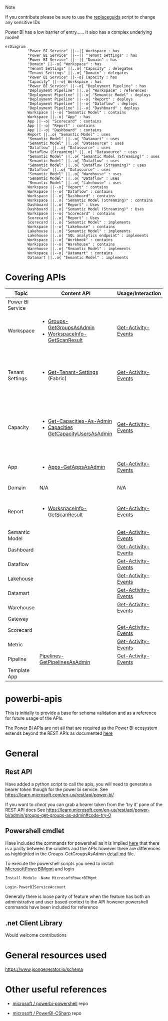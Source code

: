 
> [!NOTE]  
> If you contribute please be sure to use the [replaceguids](utils\replaceguids.ps1) script to change any sensitive IDs

Power BI has a low barrier of entry......
It also has a complex underlying model!
```mermaid
erDiagram
          "Power BI Service" ||--|{ Workspace : has
          "Power BI Service" ||--|| "Tenant Settings" : has
          "Power BI Service" ||--|{ "Domain" : has
          "Domain" ||--o{ "Workspace" : has
          "Tenant Settings" ||..o{ "Capacity" : delegates
          "Tenant Settings" ||..o{ "Domain" : delegates
          "Power BI Service" ||--o{ Capacity : has
          "Capacity" ||--o{ Workspace : has
          "Power BI Service" ||--o{ "Deployment Pipeline" : has
          "Deployment Pipeline" ||..o{ "Workspace" : references
          "Deployment Pipeline" ||--o{ "Semantic Model" : deploys
          "Deployment Pipeline" ||--o{ "Report" : deploys
          "Deployment Pipeline" ||--o{ "Dataflow" : deploys
          "Deployment Pipeline" ||--o{ "Dashboard" : deploys
          Workspace ||--o{ "Semantic Model" : contains
          Workspace ||--o| "App" : has
          App ||--o| "Scorecard" : contains
          App ||--o| "Report" : contains
          App ||--o| "Dashboard" : contains
          Report ||..o{ "Semantic Model" : uses
          "Semantic Model" ||..o{ "Datamart" : uses
          "Semantic Model" ||..o{ "Datasource" : uses
          "Dataflow" ||..o{ "Datasource" : uses
          "Dataflow (Streaming)" ||..o{ "Datasource" : uses
          "Semantic Model" ||..o{ "Semantic Model (Streaming)" : uses
          "Semantic Model" ||..o{ "Dataflow" : uses
          "Semantic Model" ||..o{ "Dataflow (Streaming)" : uses
          "Dataflow" ||..o{ "Datasource" : uses
          "Semantic Model" ||..o{ "Warehouse" : uses
          "Semantic Model" ||..o{ "Dataflow" : uses
          "Semantic Model" ||..o{ "Lakehouse" : uses
          Workspace ||--o{ "Report" : contains
          Workspace ||--o{ "Dataflow" : contains
          Workspace ||--o{ "Dashboard" : contains
          Workspace ||..o{ "Semantic Model (Streaming)" : contains
          Dashboard ||..o{ "Report" : Uses
          Dashboard ||..o{ "Semantic Model (Streaming)" : Uses
          Workspace ||--o{ "Scorecard" : contains
          Scorecard ||..o{ "Report" : Uses
          Scorecard ||..o{ "Semantic Model" : implements
          Workspace ||--o{ "Lakehouse" : contains
          Lakehouse ||..o{ "Semantic Model" : implements
          Lakehouse ||..o{ "SQL analytics endpoint" : implements
          Workspace ||--o{ "Workbook" : contains
          Workspace ||--o{ "Warehouse" : contains
          Warehouse ||..o{ "Semantic Model" : implements
          Workspace ||--o{ "Datamart" : contains
          Datamart ||..o{ "Semantic Model" : implements
```

# Covering APIs 
| Topic | Content API | Usage/Interaction | Notes |
|-|-|-|-|
| Power BI Service | | | No APIs cover this |
| Workspace |  <ul><li>[Groups-GetGroupsAsAdmin](pbi-apis\Admin\Groups-GetGroupsAsAdmin)</li><li>[WorkspaceInfo-GetScanResult](pbi-apis\Admin\WorkspaceInfo-GetScanResult)</li></ul> | [Get-Activity-Events](pbi-apis\Admin\Get-Activity-Events) | |
| Tenant Settings | <ul><li>[Get-Tenant-Settings](fabric-apis\Get-Tenant-Settings) (Fabric)</li></ul> | [Get-Activity-Events](pbi-apis\Admin\Get-Activity-Events) | Activity events DO NOT include details for Include/Exclude groups or delegation changes |
| Capacity | <ul><li>[Get-Capacities-As-Admin](pbi-apis\Admin\Get-Capacities-As-Admin)</li>  <li>[Capacities GetCapacityUsersAsAdmin](pbi-apis\Admin\Capacities-GetCapacityUsersAsAdmin)</li></ul> | [Get-Activity-Events](pbi-apis\Admin\Get-Activity-Events) | Not all capacity events are logged, changes to the capacity settings/admins etc are not returned |
| App | <ul><li>[Apps-GetAppsAsAdmin](pbi-apis\Admin\Apps-GetAppsAsAdmin)</li></ul> | [Get-Activity-Events](pbi-apis\Admin\Get-Activity-Events) |Content API does not return audience information|
| Domain | N/A | N/A | No APIs cover this |
| Report | <ul><li>[WorkspaceInfo-GetScanResult](pbi-apis\Admin\WorkspaceInfo-GetScanResult)</li></ul> | [Get-Activity-Events](pbi-apis\Admin\Get-Activity-Events) | Interactions within the report are not captured in the activity events |
| Semantic Model | | [Get-Activity-Events](pbi-apis\Admin\Get-Activity-Events) | |
| Dashboard | | [Get-Activity-Events](pbi-apis\Admin\Get-Activity-Events) | |
| Dataflow | | [Get-Activity-Events](pbi-apis\Admin\Get-Activity-Events) | |
| Lakehouse | | [Get-Activity-Events](pbi-apis\Admin\Get-Activity-Events) | |
| Datamart | | [Get-Activity-Events](pbi-apis\Admin\Get-Activity-Events) | |
| Warehouse | | [Get-Activity-Events](pbi-apis\Admin\Get-Activity-Events) | |
| Gateway | | | |
| Scorecard | | [Get-Activity-Events](pbi-apis\Admin\Get-Activity-Events) | |
| Metric | | [Get-Activity-Events](pbi-apis\Admin\Get-Activity-Events) | |
| Pipeline | [Pipelines-GetPipelinesAsAdmin](pbi-apis/Admin/Pipelines-GetPipelinesAsAdmin) | [Get-Activity-Events](pbi-apis\Admin\Get-Activity-Events) | |
| Template App | | | |

# powerbi-apis
This is initially to provide a base for schema validation and as a reference for future usage of the APIs. 

The Power BI APIs are not all that are required as the Power BI ecosystem extends beyond the REST APIs as documented [here](https://learn.microsoft.com/en-us/rest/api/power-bi/)

# General
## Rest API
Have added a python script to call the apis, you will need to generate a bearer token though for the power bi service. 
See https://learn.microsoft.com/en-us/rest/api/power-bi/

If you want to *cheat* you can grab a bearer token from the 'try it' pane of the REST API docs
See https://learn.microsoft.com/en-us/rest/api/power-bi/admin/groups-get-groups-as-admin#code-try-0

## Powershell cmdlet
Have included the commands for powershell as it is implied [here](https://learn.microsoft.com/en-us/power-bi/enterprise/service-admin-reference) that there is a parity between the cmdlets and the APIs however there are differences as highlighted in the Groups-GetGroupsAsAdmin [detail.md](/pbi-rest-apis/Groups-GetGroupsAsAdmin/detail.md) file.

To execute the powershell scripts you need to install [MicrosoftPowerBIMgmt](https://www.powershellgallery.com/packages/MicrosoftPowerBIMgmt/1.2.1111) and login

```powershell
Install-Module -Name MicrosoftPowerBIMgmt 

Login-PowerBIServiceAccount
```
Generally there is loose parity of feature when the feature has both an administrative and user based context to the API however powershell commands have been included for reference

## .net Client Library
Would welcome contributions

# General resources used
https://www.jsongenerator.io/schema


# Other useful references
* [microsoft / powerbi-powershell](https://github.com/microsoft/powerbi-powershell) repo

* [microsoft /  PowerBI-CSharp](https://github.com/microsoft/PowerBI-CSharp) repo
